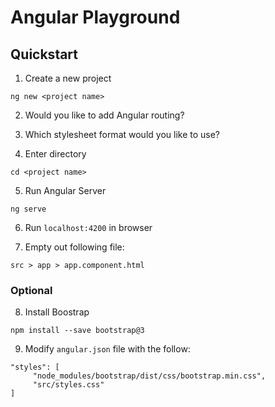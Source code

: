 # Angular Playground

## Quickstart

1. Create a new project

`ng new <project name>`

2. Would you like to add Angular routing?

3. Which stylesheet format would you like to use?

4. Enter directory

`cd <project name>`

5. Run Angular Server

`ng serve`

6. Run `localhost:4200` in browser

7. Empty out following file:

`src > app > app.component.html`

### Optional

8. Install Boostrap

`npm install --save bootstrap@3`

9. Modify `angular.json` file with the follow:

```
"styles": [
     "node_modules/bootstrap/dist/css/bootstrap.min.css",
     "src/styles.css"
]
``` 
